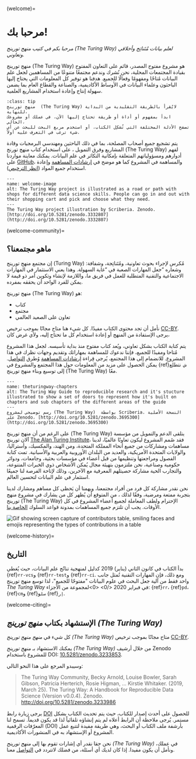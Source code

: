 (welcome)=
# مرحبا بك!

*مرحبا بكم في كتيب منهج تورينج  (The Turing Way) لعلم بيانات مُتَناتِج وأخلاقي وتعاوني.*

منهج تورينج  (The Turing Way)  هو مشروع مفتوح المصدر، قائم على التعاون المفتوح بقيادة المجتمعات المحلية، نحن نُشرك وندعم مجتمعًا متنوعًا من المساهمين لجعل علم البيانات مُتاحًا ومفهومًا وفعالًا للجميع. هدفنا هو توفير كل المعلومات التي يحتاج إليها الباحثون وعلماء البيانات في الأوساط الأكاديمية، والصناعة والقطاع العام بما يضمن سهولة إنتاج وإعادة استخدام المشاريع العلمية.

```{admonition} ملاحظة هامة
:class: tip
منهج تورينج  (The Turing Way) لايُقرأ بالطريقة التقليدية من البداية للنهاية،
ابدأ بمفهوم أو أداة أو طريقة تحتاج إليها الآن، في عملك أو مشروعك الحالي،
تصفح الأدلة المختلفة التي تُشكِل الكتاب، أو استخدم مربع البحث للبحث عن أي شيء ترغب في التعرف عليه أولاً.
```

يتم تشجيع جميع أصحاب المصلحة، بما في ذلك الباحثين ومهندسي البرمجيات وقادة المشاريع وفرق التمويل ، على استخدام كتاب منهج تورنج (The Turing Way) لفهم أدوارهم ومسؤولياتهم المتعلقة بإمكانية التكاثر في علم البيانات. يمكنك معاينة مواردنا على [GitHub](https://github.com/alan-turing-institute/the-turing-way)، والمساهمة في المشروع كما هو موضح في [إرشادات المساهمة](https://github.com/alan-turing-institute/the-turing-way/blob/main/CONTRIBUTING.md) وإعادة استخدام جميع المواد ([انظر الترخيص](https://github.com/alan-turing-institute/the-turing-way/blob/main/LICENSE.md)).

```{figure} figures/welcome.jpg
---
name: welcome-image
alt: The Turing Way project is illustrated as a road or path with shops for different data science skills. People can go in and out with their shopping cart and pick and choose what they need.
---
The Turing Way project illustration by Scriberia. Zenodo. [http://doi.org/10.5281/zenodo.3332807](http://doi.org/10.5281/zenodo.3332807)
```

(welcome-community)=
## ماهو مجتمعنا؟

إن مجتمع منهج تورينج (Turing Way) مُكرس لإجراء بحوث تعاونية، ومُتَناتِجة، وشفافة:  وشعاره “جعل المهارات الصعبة في “غاية السهولة. وهذا يعني الاستثمار في المهارات الاجتماعية والتقنية المتطلبة للعمل في فريق ما، واللازمة لإنشاء وتكوين أمر ذو قيمة لا يمكن للفرد الواحد أن يحققه بمفرده.

 منهج تورينج  (The Turing Way)  هو:

* كتاب
* مجتمع
* تعاون على الصعيد العالمي

نأمل أن تجد محتوى الكتاب مفيدًا. كل شيء هنا متاح مجانًا بموجب ترخيص [CC-BY](https://github.com/alan-turing-institute/the-turing-way/blob/main/LICENSE.md). يرجى الإستفادة من المنهج أو إعادة استخدام كل ما تحتاج إليه، ولأي غرض كان،

يتم كتابة الكتاب بشكل تعاوني، ويُعد كتاب مفتوح منذ بداية تأسيسه. لجعل هذا المشروع مُتاحا ومفيدًا للجميع، فإننا ندعوك للمساهمة بمهاراتك وتقديم وجهات نظرك في هذا المشروع. للانضمام إلى هذا المجتمع، يُرجى قِراءة [إرشادات المساهمة](https://github.com/alan-turing-institute/the-turing-way/blob/main/CONTRIBUTING.md) وُطرق [التواصل](https://github.com/alan-turing-institute/the-turing-way#get-in-touch). يمكن الحصول على مزيد من المعلومات حول هذا المجتمع والمشروع في {ref}`ش`. نتطلع إلى توسيع وبناء منهج تورينج (The Turing Way) معًا.

```{figure} figures/theturingway-chapters.jpg
---
name: theturingway-chapters
alt: The Turing Way Guide to reproducible research and it's stucture illustrated to show a set of doors to represent how it's built on chapters and sub chapters of the different areas of the guide
---
رسم توضيحي لمشروع (The Turing Way)  بواسطة Scriberia. النسخة الأصلية على Zenodo، [http://doi.org/10.5281/zenodo.3695300](http://doi.org/10.5281/zenodo.3695300)
```

على الرغم من أن منهج تورينج (The Turing Way) يتلقى الدعم والتمويل من مؤسسة آلان تورينج [The Alan Turing Institute](https://www.turing.ac.uk/)، فقد صُمم المشروع ليكون تعاونًا عالميًا، لدينا مساهمات ومشاركات من جميع أنحاء المملكة المتحدة، ومن الهند، والمكسيك، وأستراليا، والولايات المتحدة الأمريكية، والعديد من البلدان الأوروبية والعربية والأسبانية. تمت كتابة الفصول ومراجعتها وتنظيمها من قبل أعضاء في مؤسسات بحثية، وجامعات، ودوائر حكومية وصناعية، نحن ملتزمون بتهيئة مجال يُمكن الأشخاص ذوي الخبرات المتنوعة، والتجارب الحية مشاركة حصيتلهم المعرفية مع الآخرين، وذلك لإتاحة الفرصة لنا جميعًا استثمار في علم البيانات لتحسين العالم.

نحن نقدر مشاركة كل فرد من أفراد مجتمعنا، ويهمنا أن يَحظى كل مساهم ومشارك لدينا بتجربة ممتعة ومرضية، وفقًا لذلك ، من المتوقع أن يُظهر كل من يشارك في مشروع منهج تورينج (The Turing Way) الإحترام ولطف المعاملة لجميع أعضاء المشروع في كل الأوقات. يجب أن تلتزم جميع المساهمات بمدونة قواعد السلوك [الخاصة بنا](https://github.com/alan-turing-institute/the-turing-way/blob/main/CODE_OF_CONDUCT.md).

![Gif showing screen capture of contributors table, smiling faces and emojis representing the types of contributions in a table](https://media.giphy.com/media/gKIUisnjpj2PS75nOJ/giphy.gif)

(welcome-history)=
## التاريخ

بدأ الكتاب في كانون الثاني (يناير) 2019 كدليل لمنهجية تناتُج علم البيانات، حيث يُغطي {ref}`rr-vcs`و {ref}`rr-test`و {ref}`rr-ci`. ومع ذلك، فإن المهارات التقنية تُمثل جانب واحد فقط من آلية جعل البحث في علوم البيانات "مفتوحًا للجميع"، لذا توسع منهج تورينج _The Turing Way_ في فبراير 2020 </0> <0>لمجموعة من الأجزاء: {ref}`rr`، {ref}`pd`، {ref}`cm`و {ref}`سل`و {ref}`إر`.

(welcome-citing)=
## الإستشهاد بكتاب _منهج تورينج  (The Turing Way)_

كل شيء في _منهج منهج تورينج (The Turing Way)_ متاح مجانًا بموجب ترخيص [CC-BY](https://github.com/alan-turing-institute/the-turing-way/blob/main/LICENSE.md).

يمكنك الاستشهاد بـ _منهج تورينج  (The Turing Way)_ من خلال أرشيف Zenodo للمشروع باستخدام DOI: [10.5281/zenodo.3233853](https://doi.org/10.5281/zenodo.3233853).

وسيبدو المرجع على هذا النحو التالي:

> The Turing Way Community, Becky Arnold, Louise Bowler, Sarah Gibson, Patricia Herterich, Rosie Higman, … Kirstie Whitaker. (2019, March 25). The Turing Way: A Handbook for Reproducible Data Science (Version v0.0.4). Zenodo. http://doi.org/10.5281/zenodo.3233986

يرجى زيارة رابط [DOI](https://doi.org/10.5281/zenodo.3233853) للحصول على أحدث إصدار للكتاب، حيث يتم تحديث الكتاب بشكل مستمر. يُرجى ملاحظة أن الرابط أعلاه لم يتم إنشاؤه تلقائياً لذا قد يكون قديماً. تسمح لنا المعرّفات الرقمية (DOI) بأرشفة ملف الكتاب أو البحث، وهي طريقة مفيدة لتتبع عمل المشروع  أو الإستشهاد به في المنشورات الأكاديمية.


نحن حقا نقدر أي إشارات تقوم بها إلى _منهج تورينج  (The Turing Way)_ في عملك، ونأمل أن يكون مفيدا. إذا كان لديك أي أسئلة، من فضلك لاتتردد في [التواصل](https://github.com/alan-turing-institute/the-turing-way#get-in-touch) معنا.
